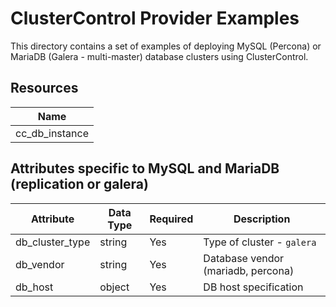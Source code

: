 # ClusterControl Provider Examples

This directory contains a set of examples of deploying MySQL (Percona) or MariaDB (Galera - multi-master) database clusters 
using ClusterControl. 

## Resources

| Name |
|------|
| cc_db_instance |

## Attributes specific to MySQL and MariaDB (replication or galera)

| Attribute                | Data Type   | Required             | Description                                                             |
|--------------------------|-------------|----------------------|-------------------------------------------------------------------------|
| db_cluster_type | string      | Yes      | Type of cluster - ``galera``                                            |
| db_vendor                | string      | Yes                  | Database vendor (mariadb, percona)                                |
| db_host                  | object      | Yes                  | DB host specification                                                   |

